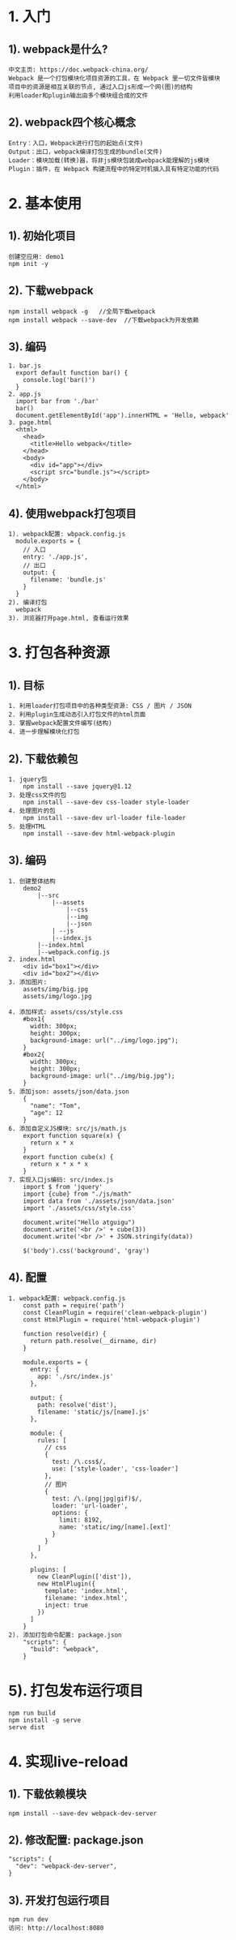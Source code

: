 # 1. 入门
## 1). webpack是什么?
    中文主页: https://doc.webpack-china.org/
    Webpack 是一个打包模块化项目资源的工具，在 Webpack 里一切文件皆模块
    项目中的资源是相互关联的节点, 通过入口js形成一个网(图)的结构
    利用loader和plugin输出由多个模块组合成的文件
    
## 2). webpack四个核心概念
    Entry：入口，Webpack进行打包的起始点(文件)
    Output：出口，webpack编译打包生成的bundle(文件)
    Loader：模块加载(转换)器，将非js模块包装成webpack能理解的js模块
    Plugin：插件，在 Webpack 构建流程中的特定时机插入具有特定功能的代码
  
# 2. 基本使用
## 1). 初始化项目
    创建空应用: demo1
    npm init -y
    
## 2). 下载webpack
    npm install webpack -g   //全局下载webpack
    npm install webpack --save-dev  //下载webpack为开发依赖
    
## 3). 编码
    1. bar.js
      export default function bar() {
        console.log('bar()')
      }
    2. app.js
      import bar from './bar'
      bar()
      document.getElementById('app').innerHTML = 'Hello, webpack'
    3. page.html
      <html>
        <head>
          <title>Hello webpack</title>
        </head>
        <body>
          <div id="app"></div>
          <script src="bundle.js"></script>
        </body>
      </html>
      
## 4). 使用webpack打包项目
    1). webpack配置: wbpack.config.js
      module.exports = {
        // 入口
        entry: './app.js',
        // 出口
        output: {
          filename: 'bundle.js'
        }
      }
    2). 编译打包
      webpack
    3). 浏览器打开page.html, 查看运行效果

# 3. 打包各种资源
## 1). 目标
    1. 利用loader打包项目中的各种类型资源: CSS / 图片 / JSON
    2. 利用plugin生成动态引入打包文件的html页面
    3. 掌握webpack配置文件编写(结构)
    4. 进一步理解模块化打包
    
## 2). 下载依赖包
    1. jquery包
        npm install --save jquery@1.12
    3. 处理css文件的包
        npm install --save-dev css-loader style-loader
    4. 处理图片的包
        npm install --save-dev url-loader file-loader
    5. 处理HTML
        npm install --save-dev html-webpack-plugin
    
## 3). 编码
    1. 创建整体结构
        demo2
            |--src
                |--assets
                    |--css
                    |--img
                    |--json
                | --js
                |--index.js
            |--index.html
            |--webpack.config.js
    2. index.html
        <div id="box1"></div>
        <div id="box2"></div> 
    3. 添加图片: 
        assets/img/big.jpg
        assets/img/logo.jpg
		
    4. 添加样式: assets/css/style.css
        #box1{
          width: 300px;
          height: 300px;
          background-image: url("../img/logo.jpg");
        }
        #box2{
          width: 300px;
          height: 300px;
          background-image: url("../img/big.jpg");
        }
    5. 添加json: assets/json/data.json
        {
          "name": "Tom",
          "age": 12
        }
    6. 添加自定义JS模块: src/js/math.js
        export function square(x) {
          return x * x
        }
        export function cube(x) {
          return x * x * x
        }
    7. 实现入口js编码: src/index.js
        import $ from 'jquery'
        import {cube} from "./js/math"
        import data from './assets/json/data.json'
        import './assets/css/style.css'
        
        document.write("Hello atguigu")
        document.write('<br />' + cube(3))
        document.write('<br />' + JSON.stringify(data))
        
        $('body').css('background', 'gray')

## 4). 配置
    1. webpack配置: webpack.config.js
        const path = require('path')
        const CleanPlugin = require('clean-webpack-plugin')
        const HtmlPlugin = require('html-webpack-plugin')
        
        function resolve(dir) {
          return path.resolve(__dirname, dir)
        }
        
        module.exports = {
          entry: {
            app: './src/index.js'
          },
        
          output: {
            path: resolve('dist'),
            filename: 'static/js/[name].js'
          },
        
          module: {
            rules: [
              // css
              {
                test: /\.css$/,
                use: ['style-loader', 'css-loader']
              },
              // 图片
              {
                test: /\.(png|jpg|gif)$/,
                loader: 'url-loader',
                options: {
                  limit: 8192,
                  name: 'static/img/[name].[ext]'
                }
              }
            ]
          },
        
          plugins: [
            new CleanPlugin(['dist']),
            new HtmlPlugin({
              template: 'index.html',
              filename: 'index.html',
              inject: true
            })
          ]
        }
    2). 添加打包命令配置: package.json
        "scripts": {
          "build": "webpack",
        }

# 5). 打包发布运行项目  
    npm run build
    npm install -g serve
    serve dist

# 4. 实现live-reload
## 1). 下载依赖模块
    npm install --save-dev webpack-dev-server
    
## 2). 修改配置: package.json
    "scripts": {
      "dev": "webpack-dev-server",
    }

## 3). 开发打包运行项目
    npm run dev
    访问: http://localhost:8080
